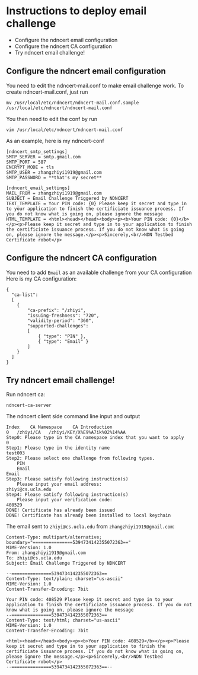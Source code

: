 Instructions to deploy email challenge
======================================

* Configure the ndncert email configuration
* Configure the ndncert CA configuration
* Try ndncert email challenge!


Configure the ndncert email configuration
-----------------------------------------
You need to edit the ndncert-mail.conf to make email challenge work.
To create ndncert-mail.conf, just run
```
mv /usr/local/etc/ndncert/ndncert-mail.conf.sample /usr/local/etc/ndncert/ndncert-mail.conf
```
You then need to edit the conf by run
```
vim /usr/local/etc/ndncert/ndncert-mail.conf
```
As an example, here is my ndncert-conf
```
[ndncert_smtp_settings]
SMTP_SERVER = smtp.gmail.com
SMTP_PORT = 587
ENCRYPT_MODE = tls
SMTP_USER = zhangzhiyi1919@gmail.com
SMTP_PASSWORD = **that's my secret**

[ndncert_email_settings]
MAIL_FROM = zhangzhiyi1919@gmail.com
SUBJECT = Email Challenge Triggered by NDNCERT
TEXT_TEMPLATE = Your PIN code: {0} Please keep it secret and type in to your application to finish the certificiate issuance process. If you do not know what is going on, please ignore the message
HTML_TEMPLATE = <html><head></head><body><p><b>Your PIN code: {0}</b></p><p>Please keep it secret and type in to your application to finish the certificiate issuance process. If you do not know what is going on, please ignore the message.</p><p>Sincerely,<br/>NDN Testbed Certificate robot</p>
```

Configure the ndncert CA configuration
--------------------------------------
You need to add `Email` as an available challenge from your CA configuration
Here is my CA configuration:
```
{
  "ca-list":
  [
    {
        "ca-prefix": "/zhiyi",
        "issuing-freshness": "720",
        "validity-period": "360",
        "supported-challenges":
        [
            { "type": "PIN" },
            { "type": "Email" }
        ]
    }
  ]
}
```

Try ndncert email challenge!
----------------------------
Run ndncert ca:
```
ndncert-ca-server
```

The ndncert client side command line input and output
```
Index 	 CA Namespace 	 CA Introduction
0	/zhiyi/CA	/zhiyi/KEY/X%E9%A7ik%02%14%AA
Step0: Please type in the CA namespace index that you want to apply
0
Step1: Please type in the identity name
test003
Step2: Please select one challenge from following types.
	PIN
	Email
Email
Step3: Please satisfy following instruction(s)
	Please input your email address:
zhiyi@cs.ucla.edu
Step4: Please satisfy following instruction(s)
	Please input your verification code:
408529
DONE! Certificate has already been issued
DONE! Certificate has already been installed to local keychain
```

The email sent to `zhiyi@cs.ucla.edu` from `zhangzhiyi1919@gmail.com`:
```
Content-Type: multipart/alternative; boundary="===============5394734142355072363=="
MIME-Version: 1.0
From: zhangzhiyi1919@gmail.com
To: zhiyi@cs.ucla.edu
Subject: Email Challenge Triggered by NDNCERT

--===============5394734142355072363==
Content-Type: text/plain; charset="us-ascii"
MIME-Version: 1.0
Content-Transfer-Encoding: 7bit

Your PIN code: 408529 Please keep it secret and type in to your application to finish the certificiate issuance process. If you do not know what is going on, please ignore the message
--===============5394734142355072363==
Content-Type: text/html; charset="us-ascii"
MIME-Version: 1.0
Content-Transfer-Encoding: 7bit

<html><head></head><body><p><b>Your PIN code: 408529</b></p><p>Please keep it secret and type in to your application to finish the certificiate issuance process. If you do not know what is going on, please ignore the message.</p><p>Sincerely,<br/>NDN Testbed Certificate robot</p>
--===============5394734142355072363==--
```